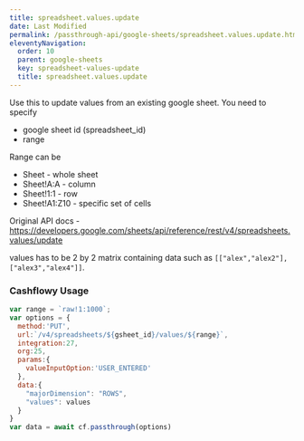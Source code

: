 ```yaml
---
title: spreadsheet.values.update
date: Last Modified 
permalink: /passthrough-api/google-sheets/spreadsheet.values.update.html
eleventyNavigation:
  order: 10
  parent: google-sheets
  key: spreadsheet-values-update
  title: spreadsheet.values.update
---
```

Use this to update values from an existing google sheet. You need to specify
- google sheet id (spreadsheet_id)
- range 

Range can be
- Sheet - whole sheet
- Sheet!A:A - column
- Sheet!1:1 - row
- Sheet!A1:Z10 - specific set of cells

Original API docs - https://developers.google.com/sheets/api/reference/rest/v4/spreadsheets.values/update

values has to be 2 by 2 matrix containing data such as `[["alex","alex2"],["alex3","alex4"]]`.
### Cashflowy Usage
``` js
var range = `raw!1:1000`;
var options = {
  method:'PUT',
  url:`/v4/spreadsheets/${gsheet_id}/values/${range}`,
  integration:27,
  org:25,
  params:{
    valueInputOption:'USER_ENTERED'
  },
  data:{
    "majorDimension": "ROWS",
    "values": values
  }
}
var data = await cf.passthrough(options)
```
